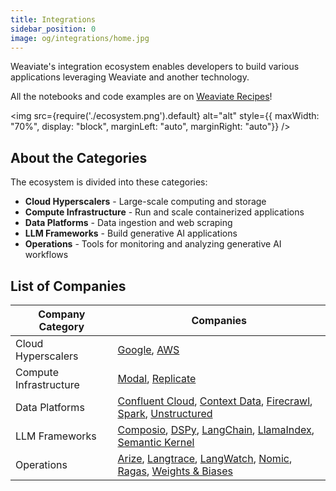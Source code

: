 ```yaml
---
title: Integrations
sidebar_position: 0
image: og/integrations/home.jpg
---
```


Weaviate's integration ecosystem enables developers to build various applications leveraging Weaviate and another technology.

All the notebooks and code examples are on [Weaviate Recipes](https://github.com/weaviate/recipes)!

<img
    src={require('./ecosystem.png').default}
    alt="alt"
    style={{ maxWidth: "70%", display: "block", marginLeft: "auto", marginRight: "auto"}}
/>


## About the Categories
The ecosystem is divided into these categories:

* **Cloud Hyperscalers** - Large-scale computing and storage
* **Compute Infrastructure** - Run and scale containerized applications
* **Data Platforms** - Data ingestion and web scraping 
* **LLM Frameworks** - Build generative AI applications
* **Operations** - Tools for monitoring and analyzing generative AI workflows



## List of Companies

| Company Category | Companies |
|------------------|-----------|
| Cloud Hyperscalers | [Google](/developers/integrations/cloud-hyperscalers/google), [AWS](/developers/integrations/cloud-hyperscalers/aws)|
| Compute Infrastructure | [Modal](/developers/integrations/compute-infrastructure/modal), [Replicate](/developers/integrations/compute-infrastructure/replicate) |
| Data Platforms |[Confluent Cloud](/developers/integrations/data-platforms/confluent-cloud), [Context Data](/developers/integrations/data-platforms/context-data/), [Firecrawl](/developers/integrations/data-platforms/firecrawl), [Spark](/developers/integrations/data-platforms/spark), [Unstructured](/developers/integrations/data-platforms/unstructured) |
| LLM Frameworks | [Composio](/developers/integrations/llm-frameworks/composio/), [DSPy](/developers/integrations/llm-frameworks/dspy/), [LangChain](/developers/integrations/llm-frameworks/langchain/), [LlamaIndex](/developers/integrations/llm-frameworks/llamaindex/), [Semantic Kernel](/developers/integrations/llm-frameworks/semantic-kernel/) |
| Operations | [Arize](/developers/integrations/operations/arize/), [Langtrace](/developers/integrations/operations/langtrace/), [LangWatch](/developers/integrations/operations/langwatch/), [Nomic](/developers/integrations/operations/nomic/), [Ragas](/developers/integrations/operations/ragas/), [Weights & Biases](/developers/integrations/operations/wandb/) |